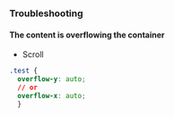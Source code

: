 ### Troubleshooting

#### The content is overflowing the container

- Scroll

```css 
.test {
  overflow-y: auto;
  // or
  overflow-x: auto;
  }
```
